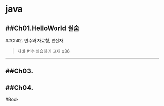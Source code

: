 # java
##Ch01.HelloWorld 실숩
---
##Ch02. 변수와 자료형, 연산자
>자바 변수 실습하기 교재 p36
---
##Ch03.
---
##Ch04.
---



#Book